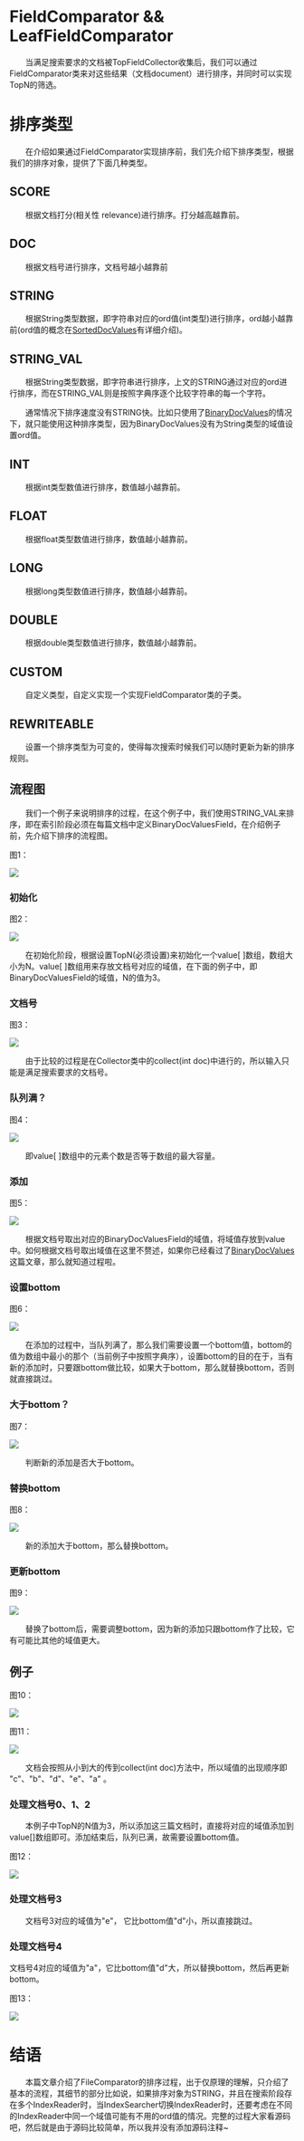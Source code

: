 # FieldComparator && LeafFieldComparator

&emsp;&emsp;当满足搜索要求的文档被TopFieldCollector收集后，我们可以通过FieldComparator类来对这些结果（文档document）进行排序，并同时可以实现TopN的筛选。

# 排序类型

&emsp;&emsp;在介绍如果通过FieldComparator实现排序前，我们先介绍下排序类型，根据我们的排序对象，提供了下面几种类型。

## SCORE

&emsp;&emsp;根据文档打分(相关性 relevance)进行排序。打分越高越靠前。

## DOC

&emsp;&emsp;根据文档号进行排序，文档号越小越靠前

## STRING

&emsp;&emsp;根据String类型数据，即字符串对应的ord值(int类型)进行排序，ord越小越靠前(ord值的概念在[SortedDocValues](http://www.amazingkoala.com.cn/Lucene/DocValues/2019/0219/34.html)有详细介绍)。

## STRING_VAL

&emsp;&emsp;根据String类型数据，即字符串进行排序，上文的STRING通过对应的ord进行排序，而在STRING_VAL则是按照字典序逐个比较字符串的每一个字符。

&emsp;&emsp;通常情况下排序速度没有STRING快。比如只使用了[BinaryDocValues](http://www.amazingkoala.com.cn/Lucene/DocValues/2019/0412/49.html)的情况下，就只能使用这种排序类型，因为BinaryDocValues没有为String类型的域值设置ord值。

## INT

&emsp;&emsp;根据int类型数值进行排序，数值越小越靠前。
## FLOAT

&emsp;&emsp;根据float类型数值进行排序，数值越小越靠前。

## LONG

&emsp;&emsp;根据long类型数值进行排序，数值越小越靠前。

## DOUBLE

&emsp;&emsp;根据double类型数值进行排序，数值越小越靠前。

## CUSTOM

&emsp;&emsp;自定义类型，自定义实现一个实现FieldComparator类的子类。

## REWRITEABLE

&emsp;&emsp;设置一个排序类型为可变的，使得每次搜索时候我们可以随时更新为新的排序规则。

## 流程图

&emsp;&emsp;我们一个例子来说明排序的过程，在这个例子中，我们使用STRING_VAL来排序，即在索引阶段必须在每篇文档中定义BinaryDocValuesField，在介绍例子前，先介绍下排序的流程图。


图1：

<img src="FieldComparator-image/1.png">

### 初始化

图2：

<img src="FieldComparator-image/2.png"> 

&emsp;&emsp;在初始化阶段，根据设置TopN(必须设置)来初始化一个value[ ]数组，数组大小为N。value[ ]数组用来存放文档号对应的域值，在下面的例子中，即BinaryDocValuesField的域值，N的值为3。

### 文档号

图3：

<img src="FieldComparator-image/3.png"> 

&emsp;&emsp;由于比较的过程是在Collector类中的collect(int doc)中进行的，所以输入只能是满足搜索要求的文档号。

### 队列满？

图4：

<img src="FieldComparator-image/4.png"> 

&emsp;&emsp;即value[ ]数组中的元素个数是否等于数组的最大容量。

### 添加

图5：

<img src="FieldComparator-image/5.png"> 

&emsp;&emsp;根据文档号取出对应的BinaryDocValuesField的域值，将域值存放到value中。如何根据文档号取出域值在这里不赘述，如果你已经看过了[BinaryDocValues](http://www.amazingkoala.com.cn/Lucene/DocValues/2019/0412/49.html)这篇文章，那么就知道过程啦。

### 设置bottom

图6：

<img src="FieldComparator-image/6.png"> 

&emsp;&emsp;在添加的过程中，当队列满了，那么我们需要设置一个bottom值，bottom的值为数组中最小的那个（当前例子中按照字典序），设置bottom的目的在于，当有新的添加时，只要跟bottom做比较，如果大于bottom，那么就替换bottom，否则就直接跳过。

### 大于bottom？

图7：

<img src="FieldComparator-image/7.png"> 

&emsp;&emsp;判断新的添加是否大于bottom。

### 替换bottom

图8：

<img src="FieldComparator-image/8.png"> 

&emsp;&emsp;新的添加大于bottom，那么替换bottom。

### 更新bottom

图9：

<img src="FieldComparator-image/9.png"> 

&emsp;&emsp;替换了bottom后，需要调整bottom，因为新的添加只跟bottom作了比较，它有可能比其他的域值更大。

## 例子

图10：

<img src="FieldComparator-image/10.png">

图11：

<img src="FieldComparator-image/11.png">

&emsp;&emsp;文档会按照从小到大的传到collect(int doc)方法中，所以域值的出现顺序即 "c"、"b"、"d"、"e"、"a" 。

### 处理文档号0、1、2

&emsp;&emsp;本例子中TopN的N值为3，所以添加这三篇文档时，直接将对应的域值添加到value[]数组即可。添加结束后，队列已满，故需要设置bottom值。

图12：

<img src="FieldComparator-image/12.png"> 

### 处理文档号3

&emsp;&emsp;文档号3对应的域值为"e"， 它比bottom值"d"小，所以直接跳过。

### 处理文档号4

文档号4对应的域值为"a"，它比bottom值"d"大，所以替换bottom，然后再更新bottom。

图13：

<img src="FieldComparator-image/13.png"> 

# 结语

&emsp;&emsp;本篇文章介绍了FileComparator的排序过程，出于仅原理的理解，只介绍了基本的流程，其细节的部分比如说，如果排序对象为STRING，并且在搜索阶段存在多个IndexReader时，当IndexSearcher切换IndexReader时，还要考虑在不同的IndexReader中同一个域值可能有不用的ord值的情况。完整的过程大家看源码吧，然后就是由于源码比较简单，所以我并没有添加源码注释~





